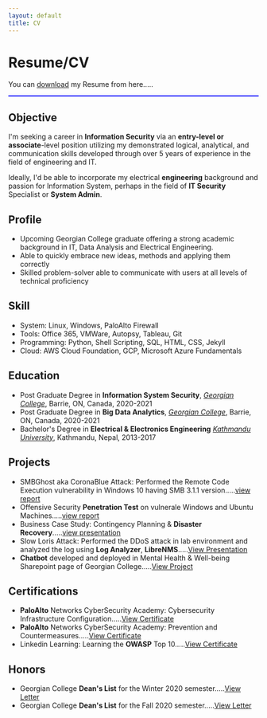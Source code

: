 ```yaml
---
layout: default
title: CV
---
```

# Resume/CV
You can [download](/assets/Satish_Karki_Resume.pdf) my Resume from here.....
<hr style="height:2px;border-width:0;color:blue;background-color:blue">

## Objective
I'm seeking a career in **Information Security** via an **entry-level or associate**-level position utilizing my demonstrated logical, analytical, and communication skills developed through over 5 years of experience in the field of engineering and IT.

Ideally, I'd be able to incorporate my electrical **engineering** background and passion for Information System, perhaps in the field of **IT Security** Specialist or **System Admin**.

## Profile

* Upcoming Georgian College graduate offering a strong academic background in IT, Data Analysis and Electrical Engineering.
* Able to quickly embrace new ideas, methods and applying them correctly
* Skilled problem-solver able to communicate with users at all levels of technical proficiency

## Skill
* System: Linux, Windows, PaloAlto Firewall
* Tools: Office 365, VMWare, Autopsy, Tableau, Git
* Programming: Python, Shell Scripting, SQL, HTML, CSS, Jekyll
* Cloud: AWS Cloud Foundation, GCP, Microsoft Azure Fundamentals

## Education
* Post Graduate Degree in **Information System Security**, [*Georgian College*](https://www.georgiancollege.ca/), Barrie, ON, Canada, 2020-2021
* Post Graduate Degree in **Big Data Analytics**, [*Georgian College*](https://www.georgiancollege.ca/), Barrie, ON, Canada, 2020-2021
* Bachelor's Degree in **Electrical & Electronics Engineering** [*Kathmandu University*](https://ku.edu.np/program/ung-in-electrical-and-electronics-engineering), Kathmandu, Nepal, 2013-2017

## Projects
* SMBGhost aka CoronaBlue Attack: Performed the Remote Code Execution vulnerability in Windows 10 having SMB 3.1.1 version.....[view report](/assets/SMBGhost.pdf) 
* Offensive Security **Penetration Test** on vulnerale Windows and Ubuntu Machines.....[view report](/assets/offensive_test.pdf)
* Business Case Study: Contingency Planning & **Disaster Recovery**.....[view presentation](/assets/Business_Case_Study.pdf)
* Slow Loris Attack: Performed the DDoS attack in lab environment and analyzed the log using **Log Analyzer**, **LibreNMS**.....[View Presentation](/assets/Slow_Loris_Attack.pdf)
* **Chatbot** developed and deployed in Mental Health & Well-being Sharepoint page of Georgian College.....[View Project](https://github.com/satishkarki/ChatBot.git)

## Certifications
* **PaloAlto** Networks CyberSecurity Academy: Cybersecurity Infrastructure Configuration.....[View Certificate](/assets/Configuration.pdf)
* **PaloAlto** Networks CyberSecurity Academy: Prevention and Countermeasures.....[View Certificate](/assets/Prev_Counter.pdf)
* Linkedin Learning: Learning the **OWASP** Top 10.....[View Certificate](/assets/OWASP_Top_10.pdf)

## Honors
* Georgian College **Dean's List** for the Winter 2020 semester.....[View Letter](/assets/Winter2020.pdf)
* Georgian College **Dean's List** for the Fall 2020 semester.....[View Letter](/assets/Fall_2020.pdf)